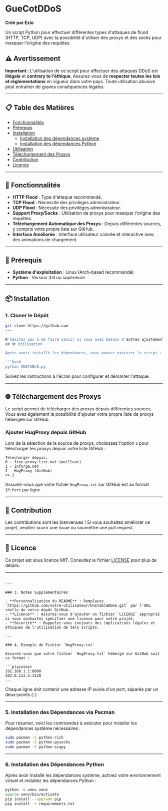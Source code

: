 # GueCotDDoS

**Créé par Ezio**

Un script Python pour effectuer différentes types d'attaques de flood (HTTP, TCP, UDP) avec la possibilité d'utiliser des proxys et des socks pour masquer l'origine des requêtes.

## ⚠️ Avertissement

**Important :** L'utilisation de ce script pour effectuer des attaques DDoS est **illégale** et **contrary to l'éthique**. Assurez-vous de **respecter toutes les lois et réglementations** en vigueur dans votre pays. Toute utilisation abusive peut entraîner de graves conséquences légales.

---

## 📋 Table des Matières

- [Fonctionnalités](#fonctionnalités)
- [Prérequis](#prérequis)
- [Installation](#installation)
  - [Installation des dépendances système](#installation-des-dépendances-système)
  - [Installation des dépendances Python](#installation-des-dépendances-python)
- [Utilisation](#utilisation)
- [Téléchargement des Proxys](#téléchargement-des-proxys)
- [Contribution](#contribution)
- [Licence](#licence)

---

## 🚀 Fonctionnalités

- **HTTP Flood** : Type d'attaque recommandé.
- **TCP Flood** : Nécessite des privilèges administrateur.
- **UDP Flood** : Nécessite des privilèges administrateur.
- **Support Proxy/Socks** : Utilisation de proxys pour masquer l'origine des requêtes.
- **Téléchargement Automatique des Proxys** : Depuis différentes sources, y compris votre propre liste sur GitHub.
- **Interface Améliorée** : Interface utilisateur colorée et interactive avec des animations de chargement.

---

## 🔧 Prérequis

- **Système d'exploitation** : Linux (Arch-based recommandé)
- **Python** : Version 3.6 ou supérieure

---

## 📦 Installation

### 1. Cloner le Dépôt

```bash
git clone https://github.com
---

N'hésitez pas à me faire savoir si vous avez besoin d'autres ajustements ou d'informations supplémentaires !
## 🛠️ Utilisation

Après avoir installé les dépendances, vous pouvez exécuter le script :

```bash
python UNSTABLE.py
```

Suivez les instructions à l'écran pour configurer et démarrer l'attaque.

---

## 🌐 Téléchargement des Proxys

Le script permet de télécharger des proxys depuis différentes sources. Vous avez également la possibilité d'ajouter votre propre liste de proxys hébergée sur GitHub.

### Ajouter HugProxy depuis GitHub

Lors de la sélection de la source de proxys, choisissez l'option `2` pour télécharger les proxys depuis votre liste GitHub :

```
Télécharger depuis:
0 - free-proxy-list.net (meilleur)
1 - inforge.net
2 - HugProxy (GitHub)
>> 2
```

Assurez-vous que votre fichier `HugProxy.txt` sur GitHub est au format `IP:Port` par ligne.

---

## 🤝 Contribution

Les contributions sont les bienvenues ! Si vous souhaitez améliorer ce projet, veuillez ouvrir une issue ou soumettre une pull request.

---

## 📜 Licence

Ce projet est sous licence MIT. Consultez le fichier [LICENSE](LICENSE) pour plus de détails.

---
```

---

### 3. Notes Supplémentaires

- **Personnalisation du README** : Remplacez `https://github.com/votre-utilisateur/UnstableDDoS.git` par l'URL réelle de votre dépôt GitHub.
- **Licence** : Assurez-vous d'ajouter un fichier `LICENSE` approprié si vous souhaitez spécifier une licence pour votre projet.
- **Sécurité** : Rappelez-vous toujours des implications légales et éthiques de l'utilisation de tels scripts.

---

### 4. Exemple de Fichier `HugProxy.txt`

Assurez-vous que votre fichier `HugProxy.txt` hébergé sur GitHub suit ce format :

```plaintext
192.168.1.1:8080
203.0.113.5:3128
...
```

Chaque ligne doit contenir une adresse IP suivie d'un port, séparés par un deux-points (`:`).

---

### 5. Installation des Dépendances via Pacman

Pour résumer, voici les commandes à exécuter pour installer les dépendances système nécessaires :

```bash
sudo pacman -S python-rich
sudo pacman -S python-pysocks
sudo pacman -S python-scapy
```

---

### 6. Installation des Dépendances Python

Après avoir installé les dépendances système, activez votre environnement virtuel et installez les dépendances Python :

```bash
python -m venv venv
source venv/bin/activate
pip install --upgrade pip
pip install -r requirements.txt
```
